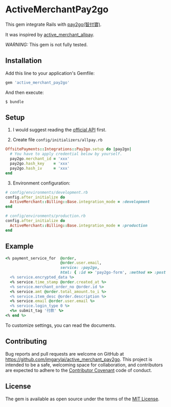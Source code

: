 # ActiveMerchantPay2go

This gem integrate Rails with [pay2go(智付寶)](https://www.pay2go.com/).

It was inspired by [active_merchant_allpay](https://github.com/xwaynec/active_merchant_allpay).

*WARNING:* This gem is not fully tested.

## Installation

Add this line to your application's Gemfile:

```ruby
gem 'active_merchant_pay2go'
```

And then execute:

```
$ bundle
```

## Setup

1. I would suggest reading the [official API](https://www.pay2go.com/dw_files/info_api/pay2go_gateway_Transaction_api_V1_0_2.pdf) first.

2. Create file `config/initializers/allpay.rb`

``` rb
OffsitePayments::Integrations::Pay2go.setup do |pay2go|
  # You have to apply credential below by yourself.
  pay2go.merchant_id = 'xxx'
  pay2go.hash_key    = 'xxx'
  pay2go.hash_iv     = 'xxx'
end
```

3. Environment configuration:

```rb
# config/environments/development.rb
config.after_initialize do
  ActiveMerchant::Billing::Base.integration_mode = :development
end
```

```rb
# config/environments/production.rb
config.after_initialize do
  ActiveMerchant::Billing::Base.integration_mode = :production
end
```

## Example

```rb
<% payment_service_for  @order,
                        @order.user.email,
                        service: :pay2go,
                        html: { :id => 'pay2go-form', :method => :post } do |service| %>
  <% service.encrypted_data %>
  <% service.time_stamp @order.created_at %>
  <% service.merchant_order_no @order.id %>
  <% service.amt @order.total_amount.to_i %>
  <% service.item_desc @order.description %>
  <% service.email @order.user.email %>
  <% service.login_type 0 %>
  <%= submit_tag '付款' %>
<% end %>
```

To customize settings, you can read the documents.

## Contributing

Bug reports and pull requests are welcome on GitHub at https://github.com/imgarylai/active_merchant_pay2go. This project is intended to be a safe, welcoming space for collaboration, and contributors are expected to adhere to the [Contributor Covenant](contributor-covenant.org) code of conduct.


## License

The gem is available as open source under the terms of the [MIT License](http://opensource.org/licenses/MIT).
